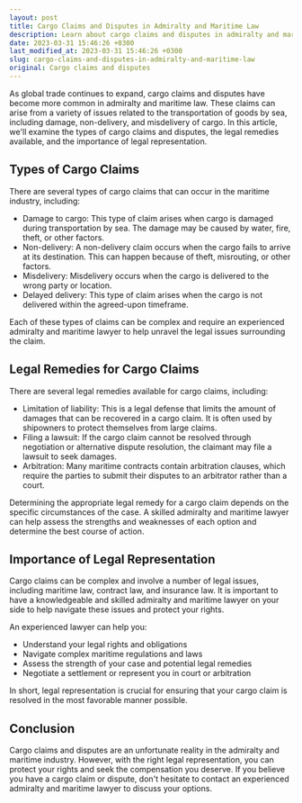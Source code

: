 ```yaml
---
layout: post
title: Cargo Claims and Disputes in Admiralty and Maritime Law
description: Learn about cargo claims and disputes in admiralty and maritime law, including the types of cargo claims, the legal remedies available, and the importance of legal representation.
date: 2023-03-31 15:46:26 +0300
last_modified_at: 2023-03-31 15:46:26 +0300
slug: cargo-claims-and-disputes-in-admiralty-and-maritime-law
original: Cargo claims and disputes
---
```

As global trade continues to expand, cargo claims and disputes have become more common in admiralty and maritime law. These claims can arise from a variety of issues related to the transportation of goods by sea, including damage, non-delivery, and misdelivery of cargo. In this article, we'll examine the types of cargo claims and disputes, the legal remedies available, and the importance of legal representation.

## Types of Cargo Claims

There are several types of cargo claims that can occur in the maritime industry, including:

- Damage to cargo: This type of claim arises when cargo is damaged during transportation by sea. The damage may be caused by water, fire, theft, or other factors.
- Non-delivery: A non-delivery claim occurs when the cargo fails to arrive at its destination. This can happen because of theft, misrouting, or other factors.
- Misdelivery: Misdelivery occurs when the cargo is delivered to the wrong party or location.
- Delayed delivery: This type of claim arises when the cargo is not delivered within the agreed-upon timeframe.

Each of these types of claims can be complex and require an experienced admiralty and maritime lawyer to help unravel the legal issues surrounding the claim.

## Legal Remedies for Cargo Claims

There are several legal remedies available for cargo claims, including:

- Limitation of liability: This is a legal defense that limits the amount of damages that can be recovered in a cargo claim. It is often used by shipowners to protect themselves from large claims.
- Filing a lawsuit: If the cargo claim cannot be resolved through negotiation or alternative dispute resolution, the claimant may file a lawsuit to seek damages.
- Arbitration: Many maritime contracts contain arbitration clauses, which require the parties to submit their disputes to an arbitrator rather than a court.

Determining the appropriate legal remedy for a cargo claim depends on the specific circumstances of the case. A skilled admiralty and maritime lawyer can help assess the strengths and weaknesses of each option and determine the best course of action.

## Importance of Legal Representation

Cargo claims can be complex and involve a number of legal issues, including maritime law, contract law, and insurance law. It is important to have a knowledgeable and skilled admiralty and maritime lawyer on your side to help navigate these issues and protect your rights.

An experienced lawyer can help you:

- Understand your legal rights and obligations
- Navigate complex maritime regulations and laws
- Assess the strength of your case and potential legal remedies
- Negotiate a settlement or represent you in court or arbitration

In short, legal representation is crucial for ensuring that your cargo claim is resolved in the most favorable manner possible.

## Conclusion

Cargo claims and disputes are an unfortunate reality in the admiralty and maritime industry. However, with the right legal representation, you can protect your rights and seek the compensation you deserve. If you believe you have a cargo claim or dispute, don't hesitate to contact an experienced admiralty and maritime lawyer to discuss your options.